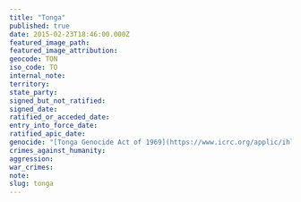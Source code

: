 ```yaml
---
title: "Tonga"
published: true
date: 2015-02-23T18:46:00.000Z
featured_image_path:
featured_image_attribution:
geocode: TON
iso_code: TO
internal_note:
territory:
state_party:
signed_but_not_ratified:
signed_date:
ratified_or_acceded_date:
entry_into_force_date:
ratified_apic_date:
genocide: "[Tonga Genocide Act of 1969](https://www.icrc.org/applic/ihl/ihl-nat.nsf/0/046f3c072eb70c0ac1256ba500317625/$FILE/Genocide%20Act%201969.pdf)"
crimes_against_humanity:
aggression:
war_crimes:
note:
slug: tonga
---
```

